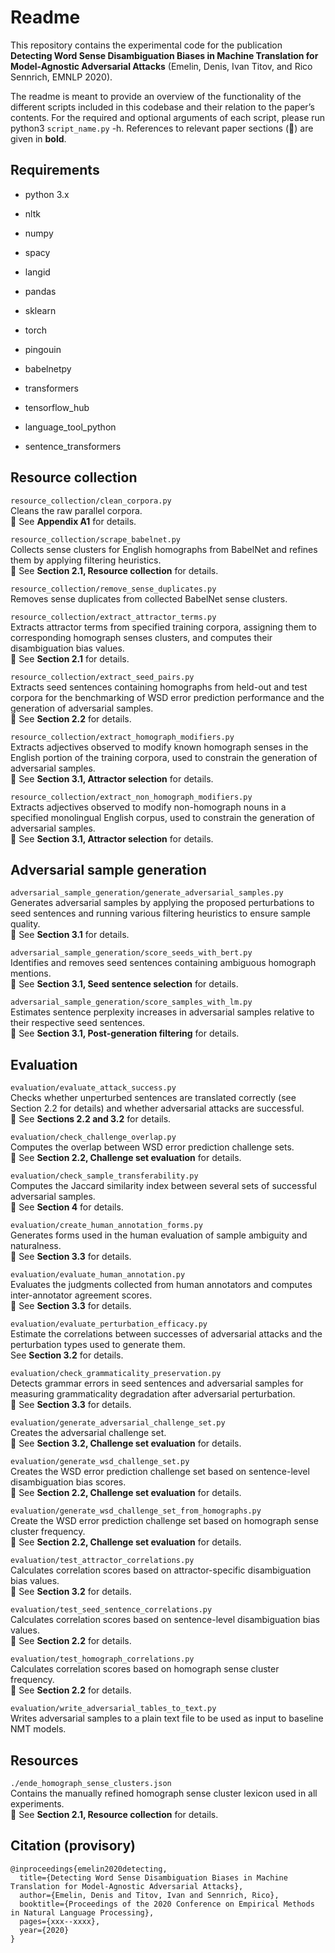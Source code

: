 # Readme 

This repository contains the experimental code for the publication **Detecting Word Sense Disambiguation Biases in Machine Translation for Model-Agnostic Adversarial Attacks** (Emelin, Denis, Ivan Titov, and Rico Sennrich, EMNLP 2020).

The readme is meant to provide an overview of the functionality of the different scripts included in this codebase and their relation to the paper’s contents. For the required and optional arguments of each script, please run python3 `script_name.py` -h. References to relevant paper sections (:blue_book:) are given in **bold**.
  
  
## Requirements

* python 3.x

* nltk
* numpy
* spacy
* langid
* pandas
* sklearn
* torch
* pingouin
* babelnetpy
* transformers
* tensorflow_hub
* language_tool_python
* sentence_transformers
  
  
## Resource collection

`resource_collection/clean_corpora.py`  
Cleans the raw parallel corpora.  
:blue_book: See **Appendix A1** for details.

`resource_collection/scrape_babelnet.py`  
Collects sense clusters for English homographs from BabelNet and refines them by applying filtering heuristics.  
:blue_book: See **Section 2.1, Resource collection** for details.

`resource_collection/remove_sense_duplicates.py`  
Removes sense duplicates from collected BabelNet sense clusters.

`resource_collection/extract_attractor_terms.py`  
Extracts attractor terms from specified training corpora, assigning them to corresponding homograph senses clusters, and computes their disambiguation bias values.  
:blue_book: See **Section 2.1** for details.

`resource_collection/extract_seed_pairs.py`  
Extracts seed sentences containing homographs from held-out and test corpora for the benchmarking of WSD error prediction performance and the generation of adversarial samples.  
:blue_book: See **Section 2.2** for details.

`resource_collection/extract_homograph_modifiers.py`  
Extracts adjectives observed to modify known homograph senses in the English portion of the training corpora, used to constrain the generation of adversarial samples.  
:blue_book: See **Section 3.1, Attractor selection** for details.

`resource_collection/extract_non_homograph_modifiers.py`  
Extracts adjectives observed to modify non-homograph nouns in a specified monolingual English corpus, used to constrain the generation of adversarial samples.  
:blue_book: See **Section 3.1, Attractor selection** for details.
  
  
## Adversarial sample generation

`adversarial_sample_generation/generate_adversarial_samples.py`  
Generates adversarial samples by applying the proposed perturbations to seed sentences and running various filtering heuristics to ensure sample quality.  
:blue_book: See **Section 3.1** for details.

`adversarial_sample_generation/score_seeds_with_bert.py`  
Identifies and removes seed sentences containing ambiguous homograph mentions.  
:blue_book: See **Section 3.1, Seed sentence selection** for details.

`adversarial_sample_generation/score_samples_with_lm.py`  
Estimates sentence perplexity increases in adversarial samples relative to their respective seed sentences.  
:blue_book: See **Section 3.1, Post-generation filtering** for details.



## Evaluation

`evaluation/evaluate_attack_success.py`  
Checks whether unperturbed sentences are translated correctly (see Section 2.2 for details) and whether adversarial attacks are successful.  
:blue_book: See **Sections 2.2 and 3.2** for details.

`evaluation/check_challenge_overlap.py`  
Computes the overlap between WSD error prediction challenge sets.  
:blue_book: See **Section 2.2, Challenge set evaluation** for details.

`evaluation/check_sample_transferability.py`  
Computes the Jaccard similarity index between several sets of successful adversarial samples.  
:blue_book: See **Section 4** for details.

`evaluation/create_human_annotation_forms.py`  
Generates forms used in the human evaluation of sample ambiguity and naturalness.  
:blue_book: See **Section 3.3** for details.

`evaluation/evaluate_human_annotation.py`  
Evaluates the judgments collected from human annotators and computes inter-annotator agreement scores.  
:blue_book: See **Section 3.3** for details.

`evaluation/evaluate_perturbation_efficacy.py`  
Estimate the correlations between successes of adversarial attacks and the perturbation types used to generate them.  
See **Section 3.2** for details.

`evaluation/check_grammaticality_preservation.py`  
Detects grammar errors in seed sentences and adversarial samples for measuring grammaticality degradation after adversarial perturbation.  
:blue_book: See **Section 3.3** for details.

`evaluation/generate_adversarial_challenge_set.py`  
Creates the adversarial challenge set.  
:blue_book: See **Section 3.2, Challenge set evaluation** for details.

`evaluation/generate_wsd_challenge_set.py`  
Creates the WSD error prediction challenge set based on sentence-level disambiguation bias scores.  
:blue_book: See **Section 2.2, Challenge set evaluation** for details.

`evaluation/generate_wsd_challenge_set_from_homographs.py`  
Create the WSD error prediction challenge set based on homograph sense cluster frequency.  
:blue_book: See **Section 2.2, Challenge set evaluation** for details.

`evaluation/test_attractor_correlations.py`  
Calculates correlation scores based on attractor-specific disambiguation bias values.  
:blue_book: See **Section 3.2** for details.

`evaluation/test_seed_sentence_correlations.py`  
Calculates correlation scores based on sentence-level disambiguation bias values.  
:blue_book: See **Section 2.2** for details.

`evaluation/test_homograph_correlations.py`  
Calculates correlation scores based on homograph sense cluster frequency.  
:blue_book: See **Section 2.2** for details.
 
`evaluation/write_adversarial_tables_to_text.py`  
Writes adversarial samples to a plain text file to be used as input to baseline NMT models.



## Resources
`./ende_homograph_sense_clusters.json`  
Contains the manually refined homograph sense cluster lexicon used in all experiments.  
:blue_book: See **Section 2.1, Resource collection** for details.


## Citation (provisory)

```
@inproceedings{emelin2020detecting,
  title={Detecting Word Sense Disambiguation Biases in Machine Translation for Model-Agnostic Adversarial Attacks},
  author={Emelin, Denis and Titov, Ivan and Sennrich, Rico},
  booktitle={Proceedings of the 2020 Conference on Empirical Methods in Natural Language Processing},
  pages={xxx--xxxx},
  year={2020}
}
```

